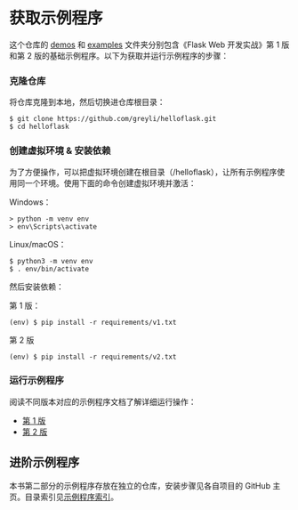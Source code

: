# 获取示例程序

这个仓库的 [demos](https://github.com/greyli/helloflask/tree/master/demos) 和 [examples](https://github.com/greyli/helloflask/tree/master/examples) 文件夹分别包含《Flask Web 开发实战》第 1 版和第 2 版的基础示例程序。以下为获取并运行示例程序的步骤：


### 克隆仓库

将仓库克隆到本地，然后切换进仓库根目录：

```
$ git clone https://github.com/greyli/helloflask.git
$ cd helloflask
```


### 创建虚拟环境 & 安装依赖

为了方便操作，可以把虚拟环境创建在根目录（/helloflask），让所有示例程序使用同一个环境。使用下面的命令创建虚拟环境并激活：

Windows：

```
> python -m venv env
> env\Scripts\activate
```

Linux/macOS：

```
$ python3 -m venv env
$ . env/bin/activate
```

然后安装依赖：

第 1 版：

```
(env) $ pip install -r requirements/v1.txt
```

第 2 版

```
(env) $ pip install -r requirements/v2.txt
```


### 运行示例程序

阅读不同版本对应的示例程序文档了解详细运行操作：

- [第 1 版](/book/1/example)
- [第 2 版](/book/4/example)


## 进阶示例程序

本书第二部分的示例程序存放在独立的仓库，安装步骤见各自项目的 GitHub 主页。目录索引见[示例程序索引](/examples)。
